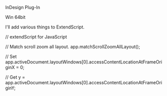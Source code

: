 InDesign Plug-In

Win 64bit

I'll add various things to ExtendScript.

// extendScript for JavaScript

// Match scroll zoom all layout.
app.matchScrollZoomAllLayout();

 // Set
app.activeDocument.layoutWindows[0].accessContentLocationAtFrameOriginX = 0;

 // Get
y = app.activeDocument.layoutWindows[0].accessContentLocationAtFrameOriginY;
